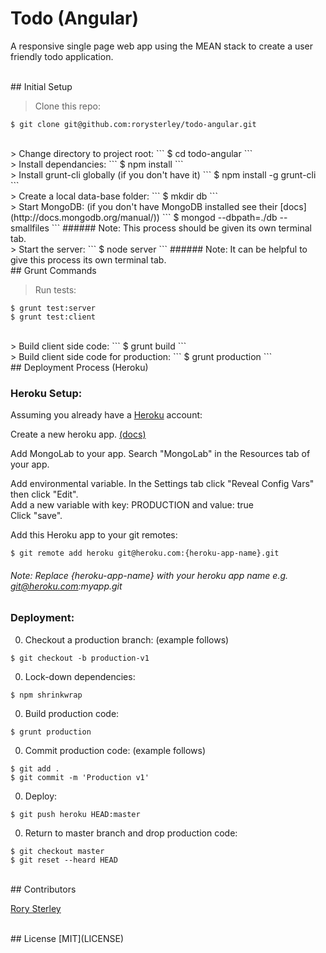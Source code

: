 # Todo (Angular)
A responsive single page web app using the MEAN stack to create a user friendly todo application.

<br>
## Initial Setup

> Clone this repo:
```
$ git clone git@github.com:rorysterley/todo-angular.git
```

<br>
> Change directory to project root:
```
$ cd todo-angular
```

<br>
> Install dependancies:
```
$ npm install
```

<br>
> Install grunt-cli globally (if you don't have it)
```
$ npm install -g grunt-cli
```

<br>
> Create a local data-base folder:
```
$ mkdir db
```

<br>
> Start MongoDB:  (if you don't have MongoDB installed see their [docs](http://docs.mongodb.org/manual/))
```
$ mongod --dbpath=./db --smallfiles
```
###### Note: This process should be given its own terminal tab.

<br>
> Start the server:
```
$ node server
```
###### Note: It can be helpful to give this process its own terminal tab.


<br>
## Grunt Commands

> Run tests:
```
$ grunt test:server
$ grunt test:client
```

<br>
> Build client side code:
```
$ grunt build
```

<br>
> Build client side code for production:
```
$ grunt production
```

<br>
## Deployment Process (Heroku)

### Heroku Setup:
Assuming you already have a [Heroku](//www.heroku.com) account:<br>

Create a new heroku app. [(docs)](//devcenter.heroku.com/articles/getting-started-with-nodejs#introduction)<br>

Add MongoLab to your app. Search "MongoLab" in the Resources tab of your app.<br>

Add environmental variable. In the Settings tab click "Reveal Config Vars"
then click "Edit".<br>
Add a new variable with key: PRODUCTION and value: true<br>
Click "save".<br>

Add this Heroku app to your git remotes:
```
$ git remote add heroku git@heroku.com:{heroku-app-name}.git
```
###### Note: Replace {heroku-app-name} with your heroku app name e.g. git@heroku.com:myapp.git

### Deployment:

0. Checkout a production branch: (example follows)
```
$ git checkout -b production-v1
```

0. Lock-down dependencies:
```
$ npm shrinkwrap
```

0. Build production code:
```
$ grunt production
```

0. Commit production code: (example follows)
```
$ git add .
$ git commit -m 'Production v1'
```

0. Deploy:
```
$ git push heroku HEAD:master
```

0. Return to master branch and drop production code:
```
$ git checkout master
$ git reset --heard HEAD
```

<br>
## Contributors

[Rory Sterley](//github.com/rorysterley)<br>


<br>
## License
[MIT](LICENSE)

